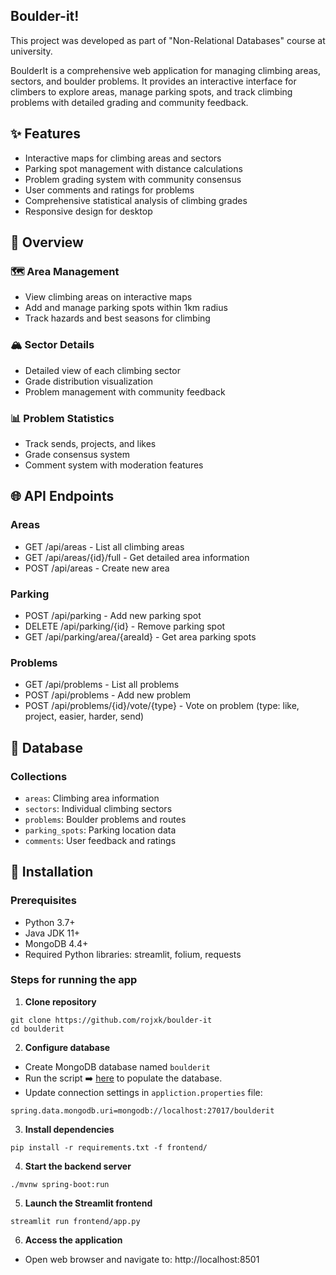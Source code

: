 ## Boulder-it!
This project was developed as part of "Non-Relational Databases" course at university.

BoulderIt is a comprehensive web application for managing climbing areas, sectors, and boulder problems. It provides an interactive interface for climbers to explore areas, manage parking spots, and track climbing problems with detailed grading and community feedback.

## ✨ Features
- Interactive maps for climbing areas and sectors
- Parking spot management with distance calculations
- Problem grading system with community consensus
- User comments and ratings for problems
- Comprehensive statistical analysis of climbing grades
- Responsive design for desktop

## 🔎 Overview

### 🗺️ Area Management
- View climbing areas on interactive maps
- Add and manage parking spots within 1km radius
- Track hazards and best seasons for climbing

### 🏔️ Sector Details
- Detailed view of each climbing sector
- Grade distribution visualization
- Problem management with community feedback

### 📊 Problem Statistics
- Track sends, projects, and likes
- Grade consensus system
- Comment system with moderation features

## 🌐 API Endpoints
### Areas

- GET /api/areas - List all climbing areas
- GET /api/areas/{id}/full - Get detailed area information
- POST /api/areas - Create new area

### Parking

- POST /api/parking - Add new parking spot
- DELETE /api/parking/{id} - Remove parking spot
- GET /api/parking/area/{areaId} - Get area parking spots

### Problems

- GET /api/problems - List all problems
- POST /api/problems - Add new problem
- POST /api/problems/{id}/vote/{type} - Vote on problem (type: like, project, easier, harder, send)


## 📘 Database
### Collections
- `areas`: Climbing area information
- `sectors`: Individual climbing sectors
- `problems`: Boulder problems and routes
- `parking_spots`: Parking location data
- `comments`: User feedback and ratings

## 🚀 Installation
### Prerequisites
- Python 3.7+
- Java JDK 11+
- MongoDB 4.4+
- Required Python libraries: streamlit, folium, requests

### Steps for running the app
1. **Clone repository**
```
git clone https://github.com/rojxk/boulder-it
cd boulderit
```
2. **Configure database**
- Create MongoDB database named `boulderit`
- Run the script ➡️ [here](https://github.com/rojxk/boulder-it/database/init-db.js) to populate the database.
- Update connection settings in `appliction.properties` file:
```
spring.data.mongodb.uri=mongodb://localhost:27017/boulderit
```
3. **Install dependencies**
```
pip install -r requirements.txt -f frontend/
```
4. **Start the backend server**
```
./mvnw spring-boot:run
```
5. **Launch the Streamlit frontend**
```
streamlit run frontend/app.py
```
6. **Access the application**
- Open web browser and navigate to: http://localhost:8501